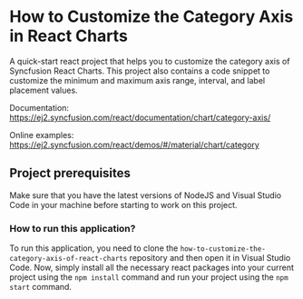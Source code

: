 # How to Customize the Category Axis in React Charts

A quick-start react project that helps you to customize the category axis of Syncfusion React Charts. This project also contains a code snippet to customize the minimum and maximum axis range, interval, and label placement values.

Documentation: https://ej2.syncfusion.com/react/documentation/chart/category-axis/

Online examples: https://ej2.syncfusion.com/react/demos/#/material/chart/category

## Project prerequisites

Make sure that you have the latest versions of NodeJS and Visual Studio Code in your machine before starting to work on this project.

### How to run this application?

To run this application, you need to clone the `how-to-customize-the-category-axis-of-react-charts` repository and then open it in Visual Studio Code. Now, simply install all the necessary react packages into your current project using the `npm install` command and run your project using the `npm start` command.